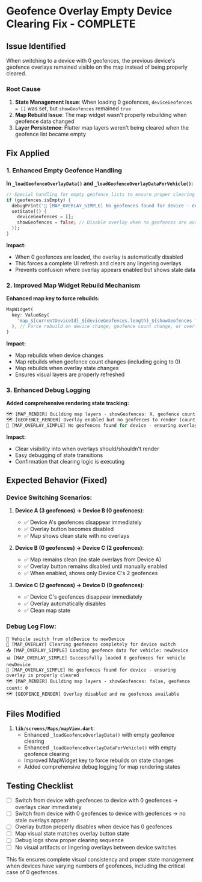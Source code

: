 # Geofence Overlay Empty Device Clearing Fix - COMPLETE

## Issue Identified

When switching to a device with 0 geofences, the previous device's geofence overlays remained visible on the map instead of being properly cleared.

### Root Cause

1. **State Management Issue**: When loading 0 geofences, `deviceGeofences = []` was set, but `showGeofences` remained `true`
2. **Map Rebuild Issue**: The map widget wasn't properly rebuilding when geofence data changed
3. **Layer Persistence**: Flutter map layers weren't being cleared when the geofence list became empty

## Fix Applied

### 1. Enhanced Empty Geofence Handling

**In `_loadGeofenceOverlayData()` and `_loadGeofenceOverlayDataForVehicle()`:**

```dart
// Special handling for empty geofence lists to ensure proper clearing
if (geofences.isEmpty) {
  debugPrint('🧹 [MAP_OVERLAY_SIMPLE] No geofences found for device - ensuring overlay is properly cleared');
  setState(() {
    deviceGeofences = [];
    showGeofences = false; // Disable overlay when no geofences are available
  });
}
```

**Impact:**

- When 0 geofences are loaded, the overlay is automatically disabled
- This forces a complete UI refresh and clears any lingering overlays
- Prevents confusion where overlay appears enabled but shows stale data

### 2. Improved Map Widget Rebuild Mechanism

**Enhanced map key to force rebuilds:**

```dart
MapWidget(
  key: ValueKey(
    'map_${currentDeviceId}_${deviceGeofences.length}_${showGeofences ? 'overlay' : 'no-overlay'}',
  ), // Force rebuild on device change, geofence count change, or overlay state change
)
```

**Impact:**

- Map rebuilds when device changes
- Map rebuilds when geofence count changes (including going to 0)
- Map rebuilds when overlay state changes
- Ensures visual layers are properly refreshed

### 3. Enhanced Debug Logging

**Added comprehensive rendering state tracking:**

```dart
🗺️ [MAP_RENDER] Building map layers - showGeofences: X, geofence count: Y
🗺️ [GEOFENCE_RENDER] Overlay enabled but no geofences to render (count: 0) - SHOULD CLEAR PREVIOUS OVERLAYS
🧹 [MAP_OVERLAY_SIMPLE] No geofences found for device - ensuring overlay is properly cleared
```

**Impact:**

- Clear visibility into when overlays should/shouldn't render
- Easy debugging of state transitions
- Confirmation that clearing logic is executing

## Expected Behavior (Fixed)

### Device Switching Scenarios:

1. **Device A (3 geofences) → Device B (0 geofences)**:

   - ✅ Device A's geofences disappear immediately
   - ✅ Overlay button becomes disabled
   - ✅ Map shows clean state with no overlays

2. **Device B (0 geofences) → Device C (2 geofences)**:

   - ✅ Map remains clean (no stale overlays from Device A)
   - ✅ Overlay button remains disabled until manually enabled
   - ✅ When enabled, shows only Device C's 2 geofences

3. **Device C (2 geofences) → Device D (0 geofences)**:
   - ✅ Device C's geofences disappear immediately
   - ✅ Overlay automatically disables
   - ✅ Clean map state

### Debug Log Flow:

```
🔄 Vehicle switch from oldDevice to newDevice
🧹 [MAP_OVERLAY] Clearing geofences completely for device switch
📥 [MAP_OVERLAY_SIMPLE] Loading geofence data for vehicle: newDevice
📊 [MAP_OVERLAY_SIMPLE] Successfully loaded 0 geofences for vehicle newDevice
🧹 [MAP_OVERLAY_SIMPLE] No geofences found for device - ensuring overlay is properly cleared
🗺️ [MAP_RENDER] Building map layers - showGeofences: false, geofence count: 0
🗺️ [GEOFENCE_RENDER] Overlay disabled and no geofences available
```

## Files Modified

1. **`lib/screens/Maps/mapView.dart`**:
   - Enhanced `_loadGeofenceOverlayData()` with empty geofence clearing
   - Enhanced `_loadGeofenceOverlayDataForVehicle()` with empty geofence clearing
   - Improved MapWidget key to force rebuilds on state changes
   - Added comprehensive debug logging for map rendering states

## Testing Checklist

- [ ] Switch from device with geofences to device with 0 geofences → overlays clear immediately
- [ ] Switch from device with 0 geofences to device with geofences → no stale overlays appear
- [ ] Overlay button properly disables when device has 0 geofences
- [ ] Map visual state matches overlay button state
- [ ] Debug logs show proper clearing sequence
- [ ] No visual artifacts or lingering overlays between device switches

This fix ensures complete visual consistency and proper state management when devices have varying numbers of geofences, including the critical case of 0 geofences.
